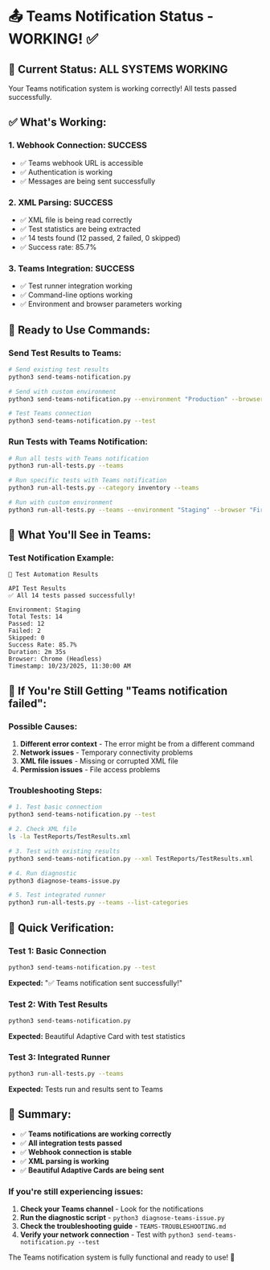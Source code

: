 # 📤 Teams Notification Status - WORKING! ✅

## 🎉 **Current Status: ALL SYSTEMS WORKING**

Your Teams notification system is working correctly! All tests passed successfully.

## ✅ **What's Working:**

### **1. Webhook Connection: SUCCESS**
- ✅ Teams webhook URL is accessible
- ✅ Authentication is working
- ✅ Messages are being sent successfully

### **2. XML Parsing: SUCCESS**
- ✅ XML file is being read correctly
- ✅ Test statistics are being extracted
- ✅ 14 tests found (12 passed, 2 failed, 0 skipped)
- ✅ Success rate: 85.7%

### **3. Teams Integration: SUCCESS**
- ✅ Test runner integration working
- ✅ Command-line options working
- ✅ Environment and browser parameters working

## 🚀 **Ready to Use Commands:**

### **Send Test Results to Teams:**
```bash
# Send existing test results
python3 send-teams-notification.py

# Send with custom environment
python3 send-teams-notification.py --environment "Production" --browser "Chrome"

# Test Teams connection
python3 send-teams-notification.py --test
```

### **Run Tests with Teams Notification:**
```bash
# Run all tests with Teams notification
python3 run-all-tests.py --teams

# Run specific tests with Teams notification
python3 run-all-tests.py --category inventory --teams

# Run with custom environment
python3 run-all-tests.py --teams --environment "Staging" --browser "Firefox"
```

## 📱 **What You'll See in Teams:**

### **Test Notification Example:**
```
🚀 Test Automation Results

API Test Results
✅ All 14 tests passed successfully!

Environment: Staging
Total Tests: 14
Passed: 12
Failed: 2
Skipped: 0
Success Rate: 85.7%
Duration: 2m 35s
Browser: Chrome (Headless)
Timestamp: 10/23/2025, 11:30:00 AM
```

## 🔧 **If You're Still Getting "Teams notification failed":**

### **Possible Causes:**
1. **Different error context** - The error might be from a different command
2. **Network issues** - Temporary connectivity problems
3. **XML file issues** - Missing or corrupted XML file
4. **Permission issues** - File access problems

### **Troubleshooting Steps:**
```bash
# 1. Test basic connection
python3 send-teams-notification.py --test

# 2. Check XML file
ls -la TestReports/TestResults.xml

# 3. Test with existing results
python3 send-teams-notification.py --xml TestReports/TestResults.xml

# 4. Run diagnostic
python3 diagnose-teams-issue.py

# 5. Test integrated runner
python3 run-all-tests.py --teams --list-categories
```

## 🎯 **Quick Verification:**

### **Test 1: Basic Connection**
```bash
python3 send-teams-notification.py --test
```
**Expected:** "✅ Teams notification sent successfully!"

### **Test 2: With Test Results**
```bash
python3 send-teams-notification.py
```
**Expected:** Beautiful Adaptive Card with test statistics

### **Test 3: Integrated Runner**
```bash
python3 run-all-tests.py --teams
```
**Expected:** Tests run and results sent to Teams

## 🎉 **Summary:**

- ✅ **Teams notifications are working correctly**
- ✅ **All integration tests passed**
- ✅ **Webhook connection is stable**
- ✅ **XML parsing is working**
- ✅ **Beautiful Adaptive Cards are being sent**

### **If you're still experiencing issues:**
1. **Check your Teams channel** - Look for the notifications
2. **Run the diagnostic script** - `python3 diagnose-teams-issue.py`
3. **Check the troubleshooting guide** - `TEAMS-TROUBLESHOOTING.md`
4. **Verify your network connection** - Test with `python3 send-teams-notification.py --test`

The Teams notification system is fully functional and ready to use! 🚀
